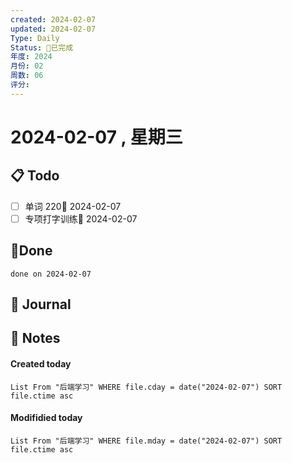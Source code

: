 ```yaml
---
created: 2024-02-07
updated: 2024-02-07
Type: Daily
Status: 🎃已完成
年度: 2024
月份: 02
周数: 06
评分:
---
```

# 2024-02-07 , 星期三

## 📋 Todo
- [ ] 单词 220📅 2024-02-07 
- [ ] 专项打字训练📅 2024-02-07 
## 🍰Done
```tasks
done on 2024-02-07
```

## 📆 Journal


## 📑 Notes


#### Created today

```dataview
List From "后端学习" WHERE file.cday = date("2024-02-07") SORT file.ctime asc
```


#### Modifidied today

```dataview
List From "后端学习" WHERE file.mday = date("2024-02-07") SORT file.ctime asc
```